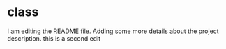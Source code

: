 # class

I am editing the README file. Adding some more details about the project description.
this is a second edit
